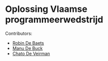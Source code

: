 # Oplossing Vlaamse programmeerwedstrijd

Contributors:
* [Robin De Baets](https://github.com/RobinDeBaets)
* [Manu De Buck](https://github.com/ManuDeBuck)
* [Chato De Veirman](https://github.com/PandaCrafter1) 
